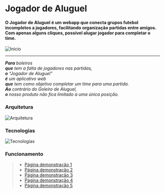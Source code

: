 # Jogador de Aluguel


#### O Jogador de Aluguel é um webapp que conecta grupos futebol incompletos a jogadores, facilitando organização partidas entre amigos. Com apenas alguns cliques, possível alugar jogador para completar o time. 

![Inicio](https://jogadoraluguelbucket.s3.sa-east-1.amazonaws.com/jogador.png)


<hr>

<i>
<strong>Para</strong> boleiros <br>
<strong>que</strong> tem a falta de jogadores nas partidas,  <br>
<strong>o</strong> “Jogador de Aluguel”  <br>
<strong>é</strong> um aplicativo web  <br>
<strong>que</strong> tem como objetivo completar um time para uma partida.  <br>
<strong>Ao</strong> contrário do Goleiro de Aluguel,  <br>
<strong>o</strong> nosso produto não fica limitado a uma única posição.
</i>

### Arquitetura
![Arquitetura](https://jogadoraluguelbucket.s3.sa-east-1.amazonaws.com/arquitetura.png)

### Tecnologias
![Tecnologias](https://jogadoraluguelbucket.s3.sa-east-1.amazonaws.com/tecnologias.png)

### Funcionamento

> - <a href="https://jogadoraluguelbucket.s3.sa-east-1.amazonaws.com/usuario_vazio.jpg" target="_blank">Página demonstração 1</a> <br>
> - <a href="https://jogadoraluguelbucket.s3.sa-east-1.amazonaws.com/usuario_criar.jpg" target="_blank">Página demonstração 2</a> <br>
> - <a href="https://jogadoraluguelbucket.s3.sa-east-1.amazonaws.com/usuario_dados.jpg" target="_blank">Página demonstração 3</a> <br>
> - <a href="https://jogadoraluguelbucket.s3.sa-east-1.amazonaws.com/jogador_vazio.jpg" target="_blank">Página demonstração 4</a> <br>
> - <a href="https://jogadoraluguelbucket.s3.sa-east-1.amazonaws.com/jogador_dados.jpg" target="_blank">Página demonstração 5</a>
